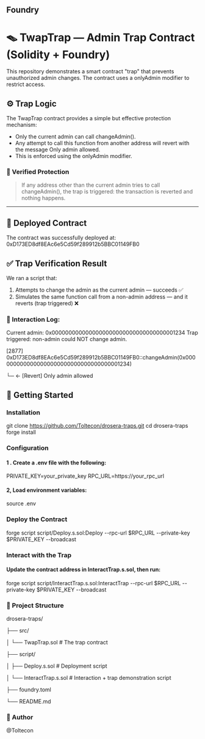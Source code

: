 ## Foundry

# 🪤 TwapTrap — Admin Trap Contract (Solidity + Foundry)

This repository demonstrates a smart contract "trap" that prevents unauthorized admin changes. The contract uses a onlyAdmin modifier to restrict access.

## ⚙️ Trap Logic

The TwapTrap contract provides a simple but effective protection mechanism:

- Only the current admin can call changeAdmin().
- Any attempt to call this function from another address will revert with the message Only admin allowed.
- This is enforced using the onlyAdmin modifier.

### 🔐 Verified Protection

> If any address other than the current admin tries to call changeAdmin(), the trap is triggered: the transaction is reverted and nothing happens.

---

## 📍 Deployed Contract

The contract was successfully deployed at:
0xD173ED8df8EAc6e5Cd59f289912b5BBC01149FB0

## ✅ Trap Verification Result

We ran a script that:

1. Attempts to change the admin as the current admin — succeeds ✅  
2. Simulates the same function call from a non-admin address — and it reverts (trap triggered) ❌

### 🧪 Interaction Log:

Current admin: 0x0000000000000000000000000000000000001234
Trap triggered: non-admin could NOT change admin.

[2877] 0xD173ED8df8EAc6e5Cd59f289912b5BBC01149FB0::changeAdmin(0x0000000000000000000000000000000000001234)

└─ ← [Revert] Only admin allowed


## 🚀 Getting Started

### Installation

git clone https://github.com/Toltecon/drosera-traps.git
cd drosera-traps
forge install


### Configuration
#### 1 . Create a .env file with the following:

PRIVATE_KEY=your_private_key
RPC_URL=https://your_rpc_url

#### 2, Load environment variables:
source .env

### Deploy the Contract

forge script script/Deploy.s.sol:Deploy --rpc-url $RPC_URL --private-key $PRIVATE_KEY --broadcast

### Interact with the Trap
#### Update the contract address in InteractTrap.s.sol, then run:
forge script script/InteractTrap.s.sol:InteractTrap --rpc-url $RPC_URL --private-key $PRIVATE_KEY --broadcast

### 📂 Project Structure

drosera-traps/

├── src/

│   └── TwapTrap.sol           # The trap contract

├── script/

│   ├── Deploy.s.sol           # Deployment script

│   └── InteractTrap.s.sol     # Interaction + trap demonstration script

├── foundry.toml

└── README.md

### 🤝 Author
@Toltecon
